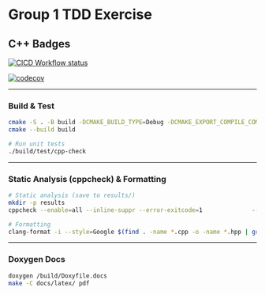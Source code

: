 # Group 1 TDD Exercise
## C++ Badges
[![CICD Workflow status](https://github.com/dzinobile/ENPM700_TDD_group1/actions/workflows/run-unit-test-and-upload-codecov.yml/badge.svg)](https://github.com/dzinobile/ENPM700_TDD_group1/actions/workflows/run-unit-test-and-upload-codecov.yml)


[![codecov](https://codecov.io/gh/dzinobile/ENPM700_TDD_group1/graph/badge.svg?token=78SFfF5a5p)](https://codecov.io/gh/dzinobile/ENPM700_TDD_group1)



---

### Build & Test

```bash
cmake -S . -B build -DCMAKE_BUILD_TYPE=Debug -DCMAKE_EXPORT_COMPILE_COMMANDS=ON
cmake --build build

# Run unit tests
./build/test/cpp-check
```

---


### Static Analysis (cppcheck) & Formatting

```bash
# Static analysis (save to results/)
mkdir -p results
cppcheck --enable=all --inline-suppr --error-exitcode=1              --suppress=missingIncludeSystem              -I include --std=c++17 --language=c++              --project=build/compile_commands.json 2> results/cppcheck.txt

# Formatting
clang-format -i --style=Google $(find . -name *.cpp -o -name *.hpp | grep -v "/build/")
```

---

### Doxygen Docs

```bash
doxygen /build/Doxyfile.docs
make -C docs/latex/ pdf

```

